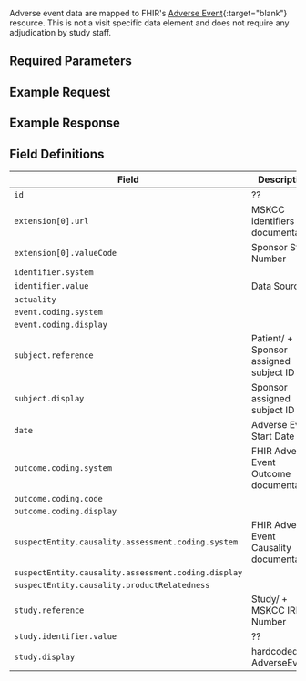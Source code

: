 Adverse event data are mapped to FHIR's [Adverse Event](http://hl7.org/fhir/adverseevent.html){:target="blank"} resource. This is not a visit specific data element and does not require any adjudication by study staff.

## Required Parameters

## Example Request

## Example Response

## Field Definitions

| Field                                               | Description                                |
| --------------------------------------------------- | ------------------------------------------ |
| `id`                                                | ??                                         |
| `extension[0].url`                                  | MSKCC identifiers documentation            |
| `extension[0].valueCode`                            | Sponsor Study Number                       |
| `identifier.system`                                 |                                            |
| `identifier.value`                                  | Data Source                                |
| `actuality`                                         |                                            |
| `event.coding.system`                               |                                            |
| `event.coding.display`                              |                                            |
| `subject.reference`                                 | Patient/ + Sponsor assigned subject ID     |
| `subject.display`                                   | Sponsor assigned subject ID                |
| `date`                                              | Adverse Event Start Date                   |
| `outcome.coding.system`                             | FHIR Adverse Event Outcome documentation   |
| `outcome.coding.code`                               |                                            |
| `outcome.coding.display`                            |                                            |
| `suspectEntity.causality.assessment.coding.system`  | FHIR Adverse Event Causality documentation |
| `suspectEntity.causality.assessment.coding.display` |                                            |
| `suspectEntity.causality.productRelatedness`        |                                            |
| `study.reference`                                   | Study/ + MSKCC IRB Number                  |
| `study.identifier.value`                            | ??                                         |
| `study.display`                                     | hardcoded to AdverseEvent                  |
